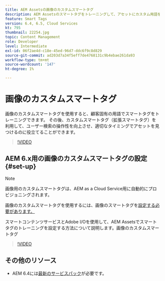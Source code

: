 ```yaml
---
title: AEM Assetsの画像のカスタムスマートタグ
description: AEM Assetsのスマートタグをトレーニングして、アセットにカスタム用語を適用する方法を説明します。
feature: Smart Tags
version: 6.4, 6.5, Cloud Services
kt: 795
thumbnail: 22254.jpg
topic: Content Management
role: Developer
level: Intermediate
exl-id: 06f2ae4d-c18e-45ed-96d7-ddc6f9c8d829
source-git-commit: ad203d7a34f5eff7de4768131c9b4ebae261da93
workflow-type: tm+mt
source-wordcount: '147'
ht-degree: 1%

---
```


# 画像のカスタムスマートタグ

画像のカスタムスマートタグを使用すると、顧客固有の用語でスマートタグをトレーニングできます。
その後、カスタムスマートタグ（拡張スマートタグ）を利用して、ユーザー検索の操作性を向上させ、適切なタイミングでアセットを見つけるのに役立てることができます。

>[!VIDEO](https://video.tv.adobe.com/v/22254/?quality=12&learn=on)

## AEM 6.x用の画像のカスタムスマートタグの設定{#set-up}

>[!NOTE]
> 画像用のカスタムスマートタグは、AEM as a Cloud Service用に自動的にプロビジョニングされます。

画像のカスタムスマートタグを使用するには、画像のスマートタグを[設定する必要があります。](./image-smart-tags.md#set-up)

スマートコンテンツサービスとAdobe I/Oを使用して、AEM Assetsでスマートタグのトレーニングを設定する方法について説明します。画像のカスタムスマートタグ

>[!VIDEO](https://video.tv.adobe.com/v/23405/?quality=12&learn=on)

## その他のリソース

* AEM 6.4には[最新のサービスパック](https://experienceleague.adobe.com/docs/experience-manager-release-information/aem-release-updates/aem-releases-updates.html#aem-64)が必要です。
